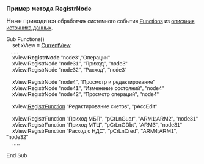 ﻿<html>
<head>
<title>RegistrNode</title>
</head>

<body>

<p><font size="3" face="Arial"><strong>Пример метода RegistrNode</strong></font></p>

<p><font face="Arial"><font size="3">Ниже приводится </font>обработчик 
системного события <a href="../ScriptProcs/FunctionsData.html">Functions</a>
из <a href="../Defs/Data.html">описания источника данных</a>.</font></p>

<p><font face="Arial">Sub Functions() <br>
&nbsp;&nbsp;&nbsp; set xView = <a href="../Functions/Functions/InterfaceManagment/CurrentView.html">
CurrentView</a><br>
&nbsp;&nbsp; .....&nbsp;&nbsp;&nbsp; <br>
&nbsp;&nbsp;&nbsp; xView.<strong>RegistrNode</strong>
&quot;node3&quot;,&quot;Операции&quot;<br>
&nbsp;&nbsp;&nbsp; xView.RegistrNode &quot;node31&quot;, &quot;Приход&quot;, &quot;node3&quot;<br>
&nbsp;&nbsp;&nbsp; xView.RegistrNode &quot;node32&quot;, &quot;Расход&quot;, &quot;node3&quot;<br>
<br>
&nbsp;&nbsp;&nbsp; xView.RegistrNode &quot;node4&quot;, &quot;Просмотр и редактирование&quot;<br>
&nbsp;&nbsp;&nbsp; xView.RegistrNode &quot;node41&quot;, &quot;Изменение состояний&quot;, &quot;node4&quot;<br>
&nbsp;&nbsp;&nbsp; xView.RegistrNode &quot;node42&quot;, &quot;Просмотр операций&quot;, &quot;node4&quot;<br>
<br>
&nbsp;&nbsp;&nbsp; xView.<a href="../Functions/FrmPttel/RegistrFunction.html">RegistrFunction</a>
&quot;Редактирование счетов&quot;, &quot;pAccEdit&quot;<br>
&nbsp;&nbsp;&nbsp; <br>
&nbsp;&nbsp;&nbsp; xView.RegistrFunction &quot;Приход МБП&quot;, &quot;pCrLnGuar&quot;, &quot;ARM1;ARM2&quot;, 
&quot;node31&quot;<br>
&nbsp;&nbsp;&nbsp; xView.RegistrFunction &quot;Приход МТЦ&quot;, &quot;pCrLnGDbt&quot;, &quot;ARM3&quot;, 
&quot;node31&quot;<br>
&nbsp;&nbsp;&nbsp; xView.RegistrFunction &quot;Расход с НДС&quot;, &quot;pCrLnCred&quot;, 
&quot;ARM4;ARM1&quot;, &quot;node32&quot;<br>
&nbsp;&nbsp;&nbsp; .....<br>
<br>
End Sub</font></p>
</body>
</html>
